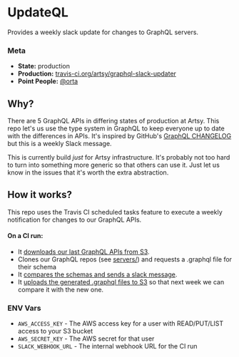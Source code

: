 # UpdateQL

Provides a weekly slack update for changes to GraphQL servers.

### Meta

-   **State:** production
-   **Production:** [travis-ci.org/artsy/graphql-slack-updater](https://travis-ci.org/artsy/graphql-slack-updater/builds)
-   **Point People:** [@orta](https://github.com/orta)

## Why?

There are 5 GraphQL APIs in differing states of production at Artsy. This repo let's us use the type system in GraphQL to keep everyone up to date with the differences in APIs. It's inspired by GitHub's [GraphQL CHANGELOG](https://developer.github.com/v4/changelog/) but this is a weekly Slack message.

This is currently build _just_ for Artsy infrastructure. It's probably not too hard to turn into something more generic so that others can use it. Just let us know in the issues that it's worth the extra abstraction.

## How it works?

This repo uses the Travis CI scheduled tasks feature to execute a weekly notification for changes to our GraphQL APIs. 

#### On a CI run:

- It [downloads our last GraphQL APIs from S3](https://github.com/artsy/graphql-slack-updater/blob/master/src/download_old.rb).
- Clones our GraphQL repos (see [servers/](https://github.com/artsy/graphql-slack-updater/tree/master/servers)) and requests a .graphql file for their schema
- It [compares the schemas and sends a slack message](https://github.com/artsy/graphql-slack-updater/blob/master/src/compare.rb).
- It [uploads the generated .graphql files to S3](https://github.com/artsy/graphql-slack-updater/blob/master/src/upload_new.rb) so that next week we can compare it with the new one.

### ENV Vars

- `AWS_ACCESS_KEY` - The AWS access key for a user with READ/PUT/LIST access to your S3 bucket
- `AWS_SECRET_KEY` -  The AWS secret for that user
- `SLACK_WEBHOOK_URL` - The internal webhook URL for the CI run
